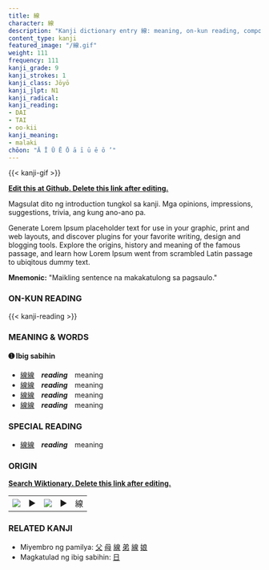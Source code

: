 ```yaml
---
title: 線
character: 線
description: "Kanji dictionary entry 線: meaning, on-kun reading, compounds, origin, related kanji"
content_type: kanji
featured_image: "/線.gif"
weight: 111
frequency: 111
kanji_grade: 9
kanji_strokes: 1
kanji_class: Jōyō
kanji_jlpt: N1
kanji_radical: 
kanji_reading: 
- DAI
- TAI
- oo-kii
kanji_meaning:
- malaki
chōon: "Ā Ī Ū Ē Ō ā ī ū ē ō ’"
---
```

[//]: # (Don't edit the line below. Kanji animated GIF code is automatically generated.)
{{< kanji-gif >}}

[//]: # (Edit below this line.)

**[Edit this at Github. Delete this link after editing.](https://github.com/tim0g/tim/tree/main/content/kanji/線/index.md)**

Magsulat dito ng introduction tungkol sa kanji. Mga opinions, impressions, suggestions, trivia, ang kung ano-ano pa.

Generate Lorem Ipsum placeholder text for use in your graphic, print and web layouts, and discover plugins for your favorite writing, design and blogging tools. Explore the origins, history and meaning of the famous passage, and learn how Lorem Ipsum went from scrambled Latin passage to ubiqitous dummy text.
 
**Mnemonic:** "Maikling sentence na makakatulong sa pagsaulo."

### ON-KUN READING

[//]: # (Don't edit the line below. ON-KUN READING code is automatically generated.)
{{< kanji-reading >}}

### MEANING & WORDS

#### ➊ **Ibig sabihin**
  - [線](../線)[線](../線)　***reading***　meaning
  - [線](../線)[線](../線)　***reading***　meaning
  - [線](../線)[線](../線)　***reading***　meaning
  - [線](../線)[線](../線)　***reading***　meaning

### SPECIAL READING
  - [線](../線)[線](../線)　***reading***　meaning

### ORIGIN

**[Search Wiktionary. Delete this link after editing.](https://wiktionary.org/wiki/線)**
<table class="kanji-table"><tr><td>
<img src="60px-線-bronze.svg.png">
</td><td>▶</td><td>
<img src="60px-線-oracle.svg.png">
</td><td>▶</td>
<td class="kanji-origin">線</td>
</tr></table>

### RELATED KANJI
- Miyembro ng pamilya: [父](../父) [母](../母) [線](../線) [弟](../弟) [線](../線) [娘](../娘)
- Magkatulad ng ibig sabihin: [日](../日)

